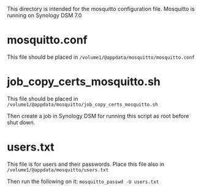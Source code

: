 This directory is intended for the mosquitto configuration file.
Mosquitto is running on Synology DSM 7.0

mosquitto.conf
==============

This file should be placed in
`/volume1/@appdata/mosquitto/mosquitto.conf`


job_copy_certs_mosquitto.sh
===========================

This file should be placed in
`/volume1/@appdata/mosquitto/job_copy_certs_mosquitto.sh`

Then create a job in Synology DSM for running this script as root before shut down.


users.txt
=========

This file is for users and their passwords.
Place this file also in
`/volume1/@appdata/mosquitto/users.txt`

Then run the following on it:
`mosquitto_passwd -U users.txt`